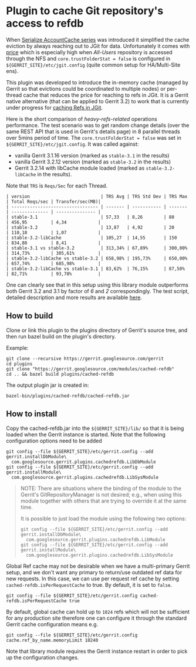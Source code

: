 # Plugin to cache Git repository's access to refdb

When [Serialize AccountCache series](https://gerrit-review.googlesource.com/c/gerrit/+/260992)
was introduced it simplified the cache eviction by always reaching out to JGit
for data. Unfortunately it comes with
[price](https://bugs.chromium.org/p/gerrit/issues/detail?id=14945)
which is especially high when *All-Users* repository is accessed through the
NFS and `core.trustFolderStat = false` is configured in
`${GERRIT_SITE}/etc/jgit.config` (quite common setup for HA/Multi-Site ens).

This plugin was developed to introduce the in-memory cache (managed by Gerrit
so that evictions could be coordinated to multiple nodes) or per-thread cache
that reduces the price for reaching to refs in JGit. It is a Gerrit native
alternative (that can be applied to Gerrit 3.2) to work that is currently under
progress for [caching Refs in JGit](https://git.eclipse.org/r/c/jgit/jgit/+/186205).

Here is the short comparison of _heavy-refs-related_ operations performance.
The test scenario was to get random change details (over the same REST API that
is used in Gerrit's details page) in 8 parallel threads over 5mins period of
time. The `core.trustFolderStat = false` was set in
`${GERRIT_SITE}/etc/jgit.config`.
It was called against:
* vanilla Gerrit 3.1.16 version (marked as `stable-3.1` in the results)
* vanilla Gerrit 3.2.12 version (marked as `stable-3.2` in the results)
* Gerrit 3.2.14 with libCache module loaded (marked as `stable-3.2-libCache` in
  the results).

Note that `TRS` is `Reqs/Sec` for each Thread.

```
| version                           | TRS Avg | TRS Std Dev | TRS Max | Total Reqs/sec | Transfer/sec(MB)|
| --------------------------------- | ------- | ----------- | ------- | -------------- | --------------- |
| stable-3.1                        | 57,33   | 8,26        | 80      | 456,95         | 4,34            |
| stable-3.2                        | 13,87   | 4,92        | 20      | 110,18         | 1,07            |
| stable-3.2-libCache               | 105,27  | 14,55       | 150     | 834,88         | 8,41            |
| stable-3.1 vs stable-3.2          | 313,34% | 67,89%      | 300,00% | 314,73%        | 305,61%         |
| stable-3.2-libCache vs stable-3.2 | 658,98% | 195,73%     | 650,00% | 657,74%        | 685,98%         |
| stable-3.2-libCache vs stable-3.1 | 83,62%  | 76,15%      | 87,50%  | 82,71%         | 93,78%          |
```

One can clearly see that in this setup using this library module outperforms both
Gerrit 3.2 and 3.1 by factor of *6* and *2* correspondingly.
The test script, detailed description and more results are available
[here](https://gist.github.com/geminicaprograms/b2cae199793f0f2b18759a803000447f).

## How to build

Clone or link this plugin to the plugins directory of Gerrit's source tree,
and then run bazel build on the plugin's directory.

Example:

```
git clone --recursive https://gerrit.googlesource.com/gerrit
cd plugins
git clone "https://gerrit.googlesource.com/modules/cached-refdb"
cd .. && bazel build plugins/cached-refdb
```

The output plugin jar is created in:

```
bazel-bin/plugins/cached-refdb/cached-refdb.jar
```

## How to install

Copy the cached-refdb.jar into the `${GERRIT_SITE}/lib/` so that it is
being loaded when the Gerrit instance is started. Note that the following
configuration options need to be added

```
git config --file ${GERRIT_SITE}/etc/gerrit.config --add gerrit.installDbModule\
  com.googlesource.gerrit.plugins.cachedrefdb.LibDbModule
git config --file ${GERRIT_SITE}/etc/gerrit.config --add gerrit.installModule\
  com.googlesource.gerrit.plugins.cachedrefdb.LibSysModule
```

> NOTE: There are situations where the binding of the module to the Gerrit's
> GitRepositoryManager is not desired; e.g., when using this module together
> with others that are trying to override it at the same time.
>
> It is possible to just load the module using the following two options:
>
> ```
> git config --file ${GERRIT_SITE}/etc/gerrit.config --add gerrit.installDbModule\
>   com.googlesource.gerrit.plugins.cachedrefdb.LibModule
> git config --file ${GERRIT_SITE}/etc/gerrit.config --add gerrit.installModule\
>   com.googlesource.gerrit.plugins.cachedrefdb.LibSysModule
> ```

Global Ref cache may not be desirable when we have a multi-primary Gerrit setup,
and we don't want any primary to return/use outdated ref data for new requests.
In this case, we can use per request ref cache by setting `cached-refdb.isPerRequestCache`
to true. By default, it is set to `false`.

```
git config --file ${GERRIT_SITE}/etc/gerrit.config cached-refdb.isPerRequestCache true
```

By default, global cache can hold up to `1024` refs which will not be sufficient for
any production site therefore one can configure it through the standard Gerrit
cache configuration means e.g.

```
git config --file ${GERRIT_SITE}/etc/gerrit.config cache.ref_by_name.memoryLimit 10240
```

Note that library module requires the Gerrit instance restart in order to pick
up the configuration changes.